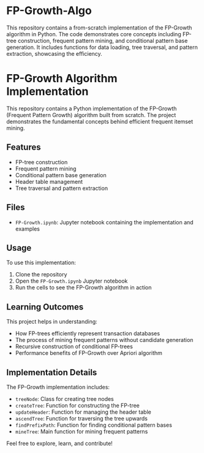 # FP-Growth-Algo
This repository contains a from-scratch implementation of the FP-Growth algorithm in Python. The code demonstrates core concepts including FP-tree construction, frequent pattern mining, and conditional pattern base generation. It includes functions for data loading, tree traversal, and pattern extraction, showcasing the efficiency.


# FP-Growth Algorithm Implementation

This repository contains a Python implementation of the FP-Growth (Frequent Pattern Growth) algorithm built from scratch. The project demonstrates the fundamental concepts behind efficient frequent itemset mining.

## Features

- FP-tree construction
- Frequent pattern mining
- Conditional pattern base generation
- Header table management
- Tree traversal and pattern extraction

## Files

- `FP-Growth.ipynb`: Jupyter notebook containing the implementation and examples

## Usage

To use this implementation:

1. Clone the repository
2. Open the `FP-Growth.ipynb` Jupyter notebook
3. Run the cells to see the FP-Growth algorithm in action

## Learning Outcomes

This project helps in understanding:

- How FP-trees efficiently represent transaction databases
- The process of mining frequent patterns without candidate generation
- Recursive construction of conditional FP-trees
- Performance benefits of FP-Growth over Apriori algorithm

## Implementation Details

The FP-Growth implementation includes:

- `treeNode`: Class for creating tree nodes
- `createTree`: Function for constructing the FP-tree
- `updateHeader`: Function for managing the header table
- `ascendTree`: Function for traversing the tree upwards
- `findPrefixPath`: Function for finding conditional pattern bases
- `mineTree`: Main function for mining frequent patterns

Feel free to explore, learn, and contribute!
